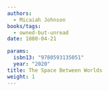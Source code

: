```yaml
---
authors:
  - Micaiah Johnson
books/tags:
  - owned-but-unread
date: 1800-04-21

params:
  isbn13: "9780593135051"
  year: "2020"
title: The Space Between Worlds
weight: 1
---
```


<!--more-->
